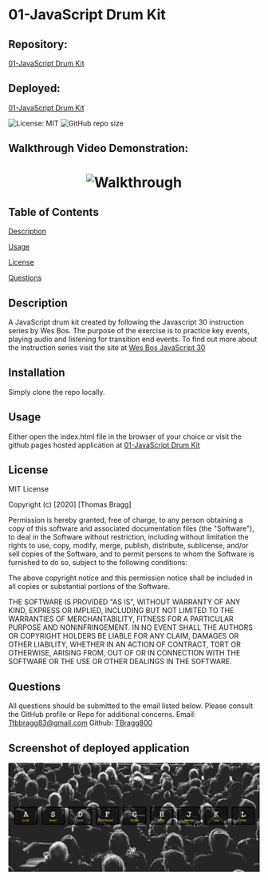 # 01-JavaScript Drum Kit

##  Repository: 
[01-JavaScript Drum Kit](https://github.com/TBragg800/01-JavaScript-Drum-Kit)

##  Deployed:
[01-JavaScript Drum Kit](https://tbragg800.github.io/01-JavaScript-Drum-Kit/)

![License: MIT](https://img.shields.io/badge/License-MIT-brightgreen.svg)
![GitHub repo size](https://img.shields.io/github/repo-size/TBragg800/01-JavaScript-Drum-Kit/)

## Walkthrough Video Demonstration: 
# <p align="center">![Walkthrough](./assets/01-JavaScript-Drum-Kit.gif)</p>

## Table of Contents
  [Description](#Description)

  [Usage](#Usage)

  [License](#License)

  [Questions](#Questions)
  
## Description
  A JavaScript drum kit created by following the Javascript 30 instruction series by Wes Bos. The purpose of the exercise is to practice key events, playing audio and listening for transition end events. To find out more about the instruction series visit the site at [Wes Bos JavaScript 30](https://javascript30.com/)

## Installation
  Simply clone the repo locally.

## Usage
  Either open the index.html file in the browser of your choice or visit the github pages hosted application at [01-JavaScript Drum Kit](https://tbragg800.github.io/01-JavaScript-Drum-Kit/)

## License
  MIT License

Copyright (c) [2020] [Thomas Bragg]

Permission is hereby granted, free of charge, to any person obtaining a copy
of this software and associated documentation files (the "Software"), to deal
in the Software without restriction, including without limitation the rights
to use, copy, modify, merge, publish, distribute, sublicense, and/or sell
copies of the Software, and to permit persons to whom the Software is
furnished to do so, subject to the following conditions:

The above copyright notice and this permission notice shall be included in all
copies or substantial portions of the Software.

THE SOFTWARE IS PROVIDED "AS IS", WITHOUT WARRANTY OF ANY KIND, EXPRESS OR
IMPLIED, INCLUDING BUT NOT LIMITED TO THE WARRANTIES OF MERCHANTABILITY,
FITNESS FOR A PARTICULAR PURPOSE AND NONINFRINGEMENT. IN NO EVENT SHALL THE
AUTHORS OR COPYRIGHT HOLDERS BE LIABLE FOR ANY CLAIM, DAMAGES OR OTHER
LIABILITY, WHETHER IN AN ACTION OF CONTRACT, TORT OR OTHERWISE, ARISING FROM,
OUT OF OR IN CONNECTION WITH THE SOFTWARE OR THE USE OR OTHER DEALINGS IN THE
SOFTWARE.

## Questions
  All questions should be submitted to the email listed below. Please consult the GitHub profile or Repo for additional concerns. 
  Email: Ttbbragg83@gmail.com
  Github: [TBragg800](http://github.com/TBragg800)

## Screenshot of deployed application
![](./assets/01-JavaScript-Drum-Kit.png)

